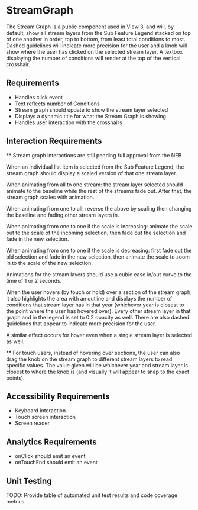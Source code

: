 # StreamGraph

The Stream Graph is a public component used in View 3, and will, by default, show all stream layers from the Sub Feature Legend stacked on top of one another in order, top to bottom, from least total conditions to most. Dashed guidelines will indicate more precision for the user and a knob will show where the user has clicked on the selected stream layer. A textbox displaying the number of conditions will render at the top of the vertical crosshair.

## Requirements

* Handles click event
* Text reflects number of Conditions
* Stream graph should update to show the stream layer selected
* Displays a dynamic title for what the Stream Graph is showing
* Handles user interaction with the crosshairs

## Interaction Requirements

** Stream graph interactions are still pending full approval from the NEB

When an individual list item is selected from the Sub Feature Legend, the stream graph should display a scaled version of that one stream layer.

When animating from all to one stream: the stream layer selected should animate to the baseline while the rest of the streams fade out. After that, the stream graph scales with animation.

When animating from one to all: reverse the above by scaling then changing the baseline and fading other stream layers in.

When animating from one to one if the scale is increasing: animate the scale out to the scale of the incoming selection, then fade out the selection and fade in the new selection.

When animating from one to one if the scale is decreasing: first fade out the old selection and fade in the new selection, then animate the scale to zoom in to the scale of the new selection.

Animations for the stream layers should use a cubic ease in/out curve to the time of 1 or 2 seconds.

When the user hovers (by touch or hold) over a section of the stream graph, it also highlights the area with an outline and displays the number of conditions that stream layer has in that year (whichever year is closest to the point where the user has hovered over). Every other stream layer in that graph and in the legend is set to 0.2 opacity as well. There are also dashed guidelines that appear to indicate more precision for the user.

A similar effect occurs for hover even when a single stream layer is selected as well.

** For touch users, instead of hovering over sections, the user can also drag the knob on the stream graph to different stream layers to read specific values. The value given will be whichever year and stream layer is closest to where the knob is (and visually it will appear to snap to the exact points).

## Accessibility Requirements

* Keyboard interaction
* Touch screen interaction
* Screen reader

## Analytics Requirements

* onClick should emit an event
* onTouchEnd should emit an event

## Unit Testing

TODO: Provide table of automated unit test results and code coverage metrics.
